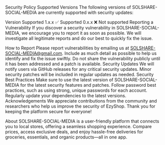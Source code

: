 Security Policy
Supported Versions
The following versions of SOLSHARE-SOCIAL-MEDIA are currently supported with security updates:

Version	Supported
1.x.x	✅ Supported
0.x.x	❌ Not supported
Reporting a Vulnerability
If you discover a security vulnerability in SOLSHARE-SOCIAL-MEDIA, we encourage you to report it as soon as possible. We will investigate all legitimate reports and do our best to quickly fix the issue.

How to Report
Please report vulnerabilities by emailing us at SOLSHARE-SOCIAL-MEDIA@gmail.com. Include as much detail as possible to help us identify and fix the issue swiftly.
Do not share the vulnerability publicly until it has been addressed and a patch is available.
Security Updates
We will notify users via GitHub releases for any critical security updates.
Minor security patches will be included in regular updates as needed.
Security Best Practices
Make sure to use the latest version of SOLSHARE-SOCIAL-MEDIA for the latest security features and patches.
Follow password best practices, such as using strong, unique passwords for each account.
Regularly update your dependencies to the latest versions.
Acknowledgements
We appreciate contributions from the community and researchers who help us improve the security of EzyShop. Thank you for keeping the platform secure for everyone!

About
SOLSHARE-SOCIAL-MEDIA is a user-friendly platform that connects you to local stores, offering a seamless shopping experience. Compare prices, access exclusive deals, and enjoy hassle-free deliveries for groceries, essentials, and organic products—all in one app.

